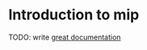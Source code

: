 # Introduction to mip

TODO: write [great documentation](http://jacobian.org/writing/what-to-write/)
